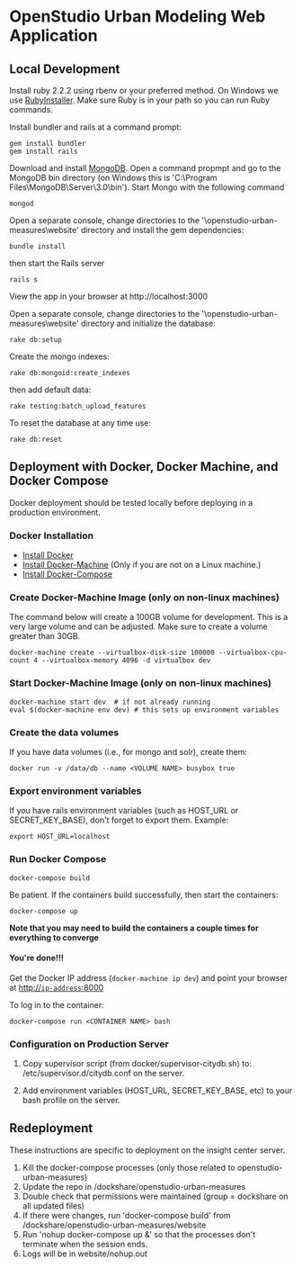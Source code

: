 # OpenStudio Urban Modeling Web Application

## Local Development

Install ruby 2.2.2 using rbenv or your preferred method.  On Windows we use [RubyInstaller](http://rubyinstaller.org/downloads/).  Make sure Ruby is in your path so you can run Ruby commands.  

Install bundler and rails at a command prompt:

```
gem install bundler
gem install rails
```

Download and install [MongoDB](https://www.mongodb.org).  Open a command propmpt and go to the MongoDB bin directory (on Windows this is 'C:\Program Files\MongoDB\Server\3.0\bin').  Start Mongo with the following command 

```
mongod
```

Open a separate console, change directories to the '\openstudio-urban-measures\website\' directory and install the gem dependencies:

```
bundle install
```

then start the Rails server

```
rails s
```

View the app in your browser at http://localhost:3000

Open a separate console, change directories to the '\openstudio-urban-measures\website\' directory and initialize the database:

```
rake db:setup
```

Create the mongo indexes:
```
rake db:mongoid:create_indexes
```

then add default data:

```
rake testing:batch_upload_features
```

To reset the database at any time use:

```
rake db:reset
```

## Deployment with Docker, Docker Machine, and Docker Compose

Docker deployment should be tested locally before deploying in a production environment.

### Docker Installation

* [Install Docker](https://docs.docker.com/installation/)
* [Install Docker-Machine](https://docs.docker.com/machine/install-machine/) (Only if you are not on a Linux machine.)
* [Install Docker-Compose](https://docs.docker.com/compose/install/)

### Create Docker-Machine Image (only on non-linux machines)
The command below will create a 100GB volume for development. This is a very large volume and can be adjusted. Make sure to create a volume greater than 30GB.

```
docker-machine create --virtualbox-disk-size 100000 --virtualbox-cpu-count 4 --virtualbox-memory 4096 -d virtualbox dev
```

### Start Docker-Machine Image (only on non-linux machines)
```
docker-machine start dev  # if not already running
eval $(docker-machine env dev) # this sets up environment variables
```

### Create the data volumes
If you have data volumes (i.e., for mongo and solr), create them:
```
docker run -v /data/db --name <VOLUME NAME> busybox true
```

### Export environment variables
If you have rails environment variables (such as HOST_URL or SECRET_KEY_BASE), don't forget to export them. Example:
```
export HOST_URL=localhost
```

### Run Docker Compose 
```
docker-compose build
```
Be patient.  If the containers build successfully, then start the containers:
``` 
docker-compose up
```

**Note that you may need to build the containers a couple times for everything to converge**

#### You're done!!! ####
Get the Docker IP address (`docker-machine ip dev`) and point your browser at [http://`ip-address`:8000](http://`ip-address`:8000)

To log in to the container:
```
docker-compose run <CONTAINER NAME> bash
```
### Configuration on Production Server
1. Copy supervisor script (from docker/supervisor-citydb.sh) to: /etc/supervisor.d/citydb.conf on the server.

2. Add environment variables (HOST_URL, SECRET_KEY_BASE, etc) to your bash profile on the server.

## Redeployment

These instructions are specific to deployment on the insight center server.

1.  Kill the docker-compose processes (only those related to openstudio-urban-measures)
2.  Update the repo in /dockshare/openstudio-urban-measures
3.  Double check that permissions were maintained (group = dockshare on all updated files)
4.  If there were changes, run 'docker-compose build' from /dockshare/openstudio-urban-measures/website
5.  Run 'nohup docker-compose up &' so that the processes don't terminate when the session ends.
6.  Logs will be in website/nohup.out
        
